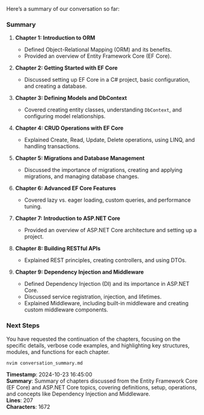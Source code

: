 Here’s a summary of our conversation so far:

### Summary
1. **Chapter 1: Introduction to ORM**
   - Defined Object-Relational Mapping (ORM) and its benefits.
   - Provided an overview of Entity Framework Core (EF Core).

2. **Chapter 2: Getting Started with EF Core**
   - Discussed setting up EF Core in a C# project, basic configuration, and creating a database.

3. **Chapter 3: Defining Models and DbContext**
   - Covered creating entity classes, understanding `DbContext`, and configuring model relationships.

4. **Chapter 4: CRUD Operations with EF Core**
   - Explained Create, Read, Update, Delete operations, using LINQ, and handling transactions.

5. **Chapter 5: Migrations and Database Management**
   - Discussed the importance of migrations, creating and applying migrations, and managing database changes.

6. **Chapter 6: Advanced EF Core Features**
   - Covered lazy vs. eager loading, custom queries, and performance tuning.

7. **Chapter 7: Introduction to ASP.NET Core**
   - Provided an overview of ASP.NET Core architecture and setting up a project.

8. **Chapter 8: Building RESTful APIs**
   - Explained REST principles, creating controllers, and using DTOs.

9. **Chapter 9: Dependency Injection and Middleware**
   - Defined Dependency Injection (DI) and its importance in ASP.NET Core.
   - Discussed service registration, injection, and lifetimes.
   - Explained Middleware, including built-in middleware and creating custom middleware components.

### Next Steps
You have requested the continuation of the chapters, focusing on the specific details, verbose code examples, and highlighting key structures, modules, and functions for each chapter.

```bash
nvim conversation_summary.md
```

**Timestamp**: 2024-10-23 16:45:00  
**Summary**: Summary of chapters discussed from the Entity Framework Core (EF Core) and ASP.NET Core topics, covering definitions, setup, operations, and concepts like Dependency Injection and Middleware.  
**Lines**: 207  
**Characters**: 1672
